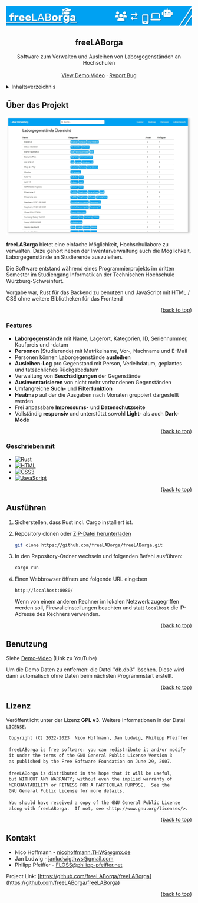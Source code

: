 <a name="readme-top"></a>


<!-- PROJECT LOGO -->
<br />
<div align="center">
  <a href="https://github.com/freeLABorga/freeLABorga">
    <img src="docs/logo_header.png" alt="Logo" style="max-height: 100px">
  </a>

<h2 align="center">freeLABorga</h2>

  <p align="center">
    Software zum Verwalten und Ausleihen von Laborgegenständen an Hochschulen
    <br />
    <br />
    <a href="https://youtu.be/HWXdl-DqLnA">View Demo Video</a>
    ·
    <a href="https://github.com/freeLABorga/freeLABorga/issues">Report Bug</a>
  </p>
</div>



<details>
  <summary>Inhaltsverzeichnis</summary>
  <ol>
    <li>
      <a href="#über-das-projekt">Über das Projekt</a>
      <ul>
        <li><a href="#features">Features</a></li>
        <li><a href="#geschrieben-mit">Geschrieben mit</a></li>
      </ul>
    </li>
    <li><a href="#ausführen">Ausführen</a></li>
    <li><a href="#benutzung">Benutzung</a></li>
    <li><a href="#lizenz">Lizenz</a></li>
    <li><a href="#kontakt">Kontakt</a></li>
  </ol>
</details>



## Über das Projekt

![Screen Shot][product-screenshot]

**freeLABorga** bietet eine einfache Möglichkeit, Hochschullabore zu verwalten. Dazu gehört neben der Inventarverwaltung auch die Möglichkeit, Laborgegenstände an Studierende auszuleihen.

Die Software entstand während eines Programmierprojekts im dritten Semester im Studiengang Informatik an der Technischen Hochschule Würzburg-Schweinfurt.

Vorgabe war, Rust für das Backend zu benutzen und JavaScript mit HTML / CSS ohne weitere Bibliotheken für das Frontend

<p align="right">(<a href="#readme-top">back to top</a>)</p>


### Features
* **Laborgegenstände** mit Name, Lagerort, Kategorien, ID, Seriennummer, Kaufpreis und -datum
* **Personen** (Studierende) mit Matrikelname, Vor-, Nachname und E-Mail
* Personen können Laborgegenstände **ausleihen**
* **Ausleihen-Log** pro Gegenstand mit Person, Verleihdatum, geplantes und tatsächliches Rückgabedatum
* Verwaltung von **Beschädigungen** der Gegenstände
* **Ausinventarisieren** von nicht mehr vorhandenen Gegenständen
* Umfangreiche **Such-** und **Filterfunktion**
* **Heatmap** auf der die Ausgaben nach Monaten gruppiert dargestellt werden 
* Frei anpassbare **Impressums-** und **Datenschutzseite**
* Vollständig **responsiv** und unterstützt sowohl **Light-** als auch **Dark-Mode**

<p align="right">(<a href="#readme-top">back to top</a>)</p>

### Geschrieben mit

* [![Rust][rust]][rust-url]
* [![HTML][html]][html-url]
* [![CSS3][css]][css-url]
* [![JavaScript][javascript]][javascript-url]

<p align="right">(<a href="#readme-top">back to top</a>)</p>



## Ausführen

1. Sicherstellen, dass Rust incl. Cargo installiert ist.

2. Repository clonen oder [ZIP-Datei herunterladen](https://github.com/freeLABorga/freeLABorga/archive/refs/heads/main.zip)
   ```sh
   git clone https://github.com/freeLABorga/freeLABorga.git
   ```
  
3. In den Repository-Ordner wechseln und folgenden Befehl ausführen:
   ```sh
   cargo run
   ```

4. Einen Webbrowser öffnen und folgende URL eingeben
   ```
   http://localhost:8080/
   ```
   Wenn von einem anderen Rechner im lokalen Netzwerk zugegriffen werden soll, Firewalleinstellungen beachten und statt `localhost` die IP-Adresse des Rechners verwenden.

<p align="right">(<a href="#readme-top">back to top</a>)</p>

## Benutzung

Siehe [Demo-Video](https://www.youtube.com/watch?v=HWXdl-DqLnA) (Link zu YouTube)

Um die Demo Daten zu entfernen: die Datei "db.db3" löschen. Diese wird dann automatisch ohne Daten beim nächsten Programmstart erstellt.

<p align="right">(<a href="#readme-top">back to top</a>)</p>


## Lizenz

Veröffentlicht unter der Lizenz **GPL v3**. Weitere Informationen in der Datei [`LICENSE`](LICENSE).

```
 Copyright (C) 2022-2023  Nico Hoffmann, Jan Ludwig, Philipp Pfeiffer 
 
 freeLABorga is free software: you can redistribute it and/or modify
 it under the terms of the GNU General Public License Version 3
 as published by the Free Software Foundation on June 29, 2007.
 
 freeLABorga is distributed in the hope that it will be useful,
 but WITHOUT ANY WARRANTY; without even the implied warranty of
 MERCHANTABILITY or FITNESS FOR A PARTICULAR PURPOSE.  See the
 GNU General Public License for more details.
 
 You should have received a copy of the GNU General Public License
 along with freeLABorga.  If not, see <http://www.gnu.org/licenses/>.
 ```

<p align="right">(<a href="#readme-top">back to top</a>)</p>



## Kontakt

* Nico Hoffmann - nicohoffmann.THWS@gmx.de
* Jan Ludwig - janludwigthws@gmail.com
* Philipp Pfeiffer - FLOSS@philipp-pfeiffer.net

Project Link: [https://github.com/freeLABorga/freeLABorga](https://github.com/freeLABorga/freeLABorga)

<p align="right">(<a href="#readme-top">back to top</a>)</p>




<!-- MARKDOWN LINKS & IMAGES -->
<!-- https://www.markdownguide.org/basic-syntax/#reference-style-links -->

[rust]: https://img.shields.io/badge/rust-%23000000.svg?style=for-the-badge&logo=rust&logoColor=white
[rust-url]: https://rust-lang.org

[html]: https://img.shields.io/badge/html5-%23E34F26.svg?style=for-the-badge&logo=html5&logoColor=white
[html-url]: https://html.spec.whatwg.org/multipage/

[css]: https://img.shields.io/badge/css3-%231572B6.svg?style=for-the-badge&logo=css3&logoColor=white
[css-url]: https://www.w3.org/Style/CSS/

[javascript]: https://img.shields.io/badge/javascript-%23323330.svg?style=for-the-badge&logo=javascript&logoColor=%23F7DF1E
[javascript-url]: http://www.ecmascript.org/

[product-screenshot]: docs/screenshot.jpg
